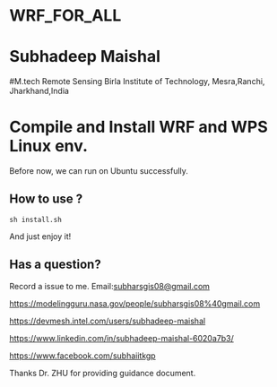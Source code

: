# WRF_FOR_ALL
# Subhadeep Maishal
#M.tech Remote Sensing
Birla Institute of Technology, Mesra,Ranchi, Jharkhand,India
# Compile and Install WRF and WPS Linux env.

Before now, we can run on Ubuntu successfully.

## How to use ?

```
sh install.sh
```
And just enjoy it!


## Has a question?

Record a issue to me.
Email:subharsgis08@gmail.com

https://modelingguru.nasa.gov/people/subharsgis08%40gmail.com

https://devmesh.intel.com/users/subhadeep-maishal

https://www.linkedin.com/in/subhadeep-maishal-6020a7b3/

https://www.facebook.com/subhaiitkgp

Thanks Dr. ZHU for providing guidance document.

